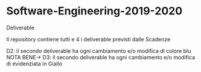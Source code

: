 # Software-Engineering-2019-2020
Deliverable

Il repository contiene tutti e 4 i deliverable previsti dalle Scadenze

D2: il secondo deliverable ha ogni cambiamento e/o modifica di colore blu 
NOTA BENE-> D3: il secondo deliverable ha ogni cambiamento e/o modifica di evidenziata in Giallo
